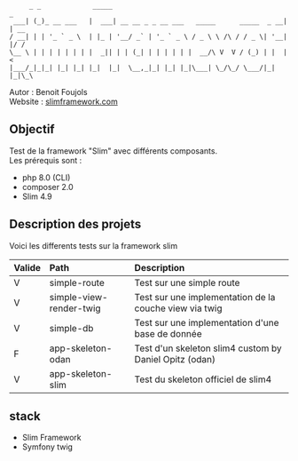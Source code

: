 ```
     _ _             _____                                            _    
 ___| (_)_ __ ___   |  ___| __ __ _ _ __ ___   _____      _____  _ __| | __
/ __| | | '_ ` _ \  | |_ | '__/ _` | '_ ` _ \ / _ \ \ /\ / / _ \| '__| |/ /
\__ \ | | | | | | | |  _|| | | (_| | | | | | |  __/\ V  V / (_) | |  |   <
|___/_|_|_| |_| |_| |_|  |_|  \__,_|_| |_| |_|\___| \_/\_/ \___/|_|  |_|\_\
```                                                                            
Autor : Benoit Foujols \
Website : [slimframework.com](https://www.slimframework.com/)

## Objectif 
Test de la framework "Slim" avec différents composants.\
Les prérequis sont :
- php 8.0 (CLI)
- composer 2.0
- Slim 4.9

## Description des projets
Voici les differents tests sur la framework slim

| Valide | Path                    | Description                                            |
|:-------|:------------------------|:-------------------------------------------------------|
| V      | simple-route            | Test sur une simple route                              |
| V      | simple-view-render-twig | Test sur une implementation de la couche view via twig |
| V      | simple-db               | Test sur une implementation d'une base de donnée       |
| F      | app-skeleton-odan       | Test d'un skeleton slim4 custom by Daniel Opitz (odan) |
| V      | app-skeleton-slim  | Test du skeleton officiel de slim4                     |

## stack
- Slim Framework
- Symfony twig
